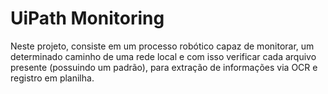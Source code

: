# UiPath Monitoring

<p>
  Neste projeto, consiste em um processo robótico capaz de monitorar, um determinado caminho de uma rede local e com isso 
  verificar cada arquivo presente (possuindo um padrão), para extração de informações via OCR e registro em planilha.
</p>
